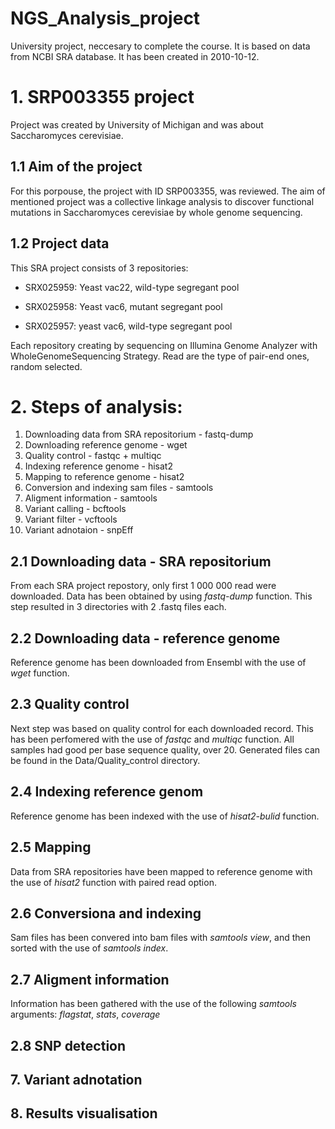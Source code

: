 # NGS_Analysis_project

University project, neccesary to complete the course. It is based on data from NCBI SRA database. It has been created in 2010-10-12.

# 1. SRP003355 project
Project was created by University of Michigan and was about Saccharomyces cerevisiae.

## 1.1 Aim of the project
For this porpouse, the project with ID SRP003355, was reviewed. 
The aim of mentioned project was a collective linkage analysis to discover functional mutations in Saccharomyces cerevisiae by whole genome sequencing.

## 1.2 Project data
This SRA project consists of 3 repositories:

- SRX025959: Yeast vac22, wild-type segregant pool

- SRX025958: Yeast vac6, mutant segregant pool

- SRX025957: yeast vac6, wild-type segregant pool

Each repository creating by sequencing on Illumina Genome Analyzer with WholeGenomeSequencing Strategy.
Read are the type of pair-end ones, random selected. 

# 2. Steps of analysis:
1. Downloading data from SRA repositorium - fastq-dump
2. Downloading reference genome - wget
3. Quality control - fastqc + multiqc
4. Indexing reference genome - hisat2
5. Mapping to reference genome - hisat2
6. Conversion and indexing sam files - samtools
7. Aligment information - samtools
8. Variant calling - bcftools
9. Variant filter - vcftools
10. Variant adnotaion - snpEff

## 2.1 Downloading data - SRA repositorium

From each SRA project repostory, only first 1 000 000 read were downloaded.
Data has been obtained by using _fastq-dump_ function.
This step resulted in 3 directories with 2 .fastq files each.

## 2.2 Downloading data - reference genome

Reference genome has been downloaded from Ensembl with the use of _wget_ function.

## 2.3 Quality control

Next step was based on quality control for each downloaded record.
This has been perfomered with the use of _fastqc_ and _multiqc_ function.
All samples had good per base sequence quality, over 20. 
Generated files can be found in the Data/Quality_control directory.

## 2.4 Indexing reference genom
Reference genome has been indexed with the use of _hisat2-bulid_ function.

## 2.5 Mapping

Data from SRA repositories have been mapped to reference genome with the use of _hisat2_ function with paired read option.

## 2.6 Conversiona and indexing

Sam files has been convered into bam files with _samtools view_, and then sorted with the use of _samtools index_.

## 2.7 Aligment information

Information has been gathered with the use of the following _samtools_ arguments: _flagstat_, _stats_, _coverage_

## 2.8 SNP detection


## 7. Variant adnotation

## 8. Results visualisation




  
